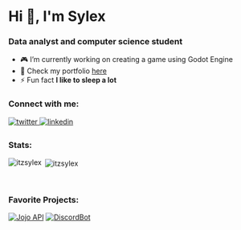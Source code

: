 <h1 align="left">Hi 👋, I'm Sylex</h1>
<h3 align="left">Data analyst and computer science student</h3>

- 🎮 I’m currently working on creating a game using Godot Engine
- 🎈 Check my portfolio [here](https://aboutbrandon.me)
- ⚡ Fun fact **I like to sleep a lot**

<h3 align="left">Connect with me:</h3>
<a href="https://twitter.com/bran_m16" target="_blank">
<img src=https://img.shields.io/badge/twitter-%2300acee.svg?&style=for-the-badge&logo=twitter&logoColor=white alt=twitter style="margin-bottom: 5px;" />
</a>
<a href="https://linkedin.com/in/brandonm16" target="_blank">
<img src=https://img.shields.io/badge/linkedin-%231E77B5.svg?&style=for-the-badge&logo=linkedin&logoColor=white alt=linkedin style="margin-bottom: 5px;" />
</a>

<br>

<h3 align="left">Stats:</h3>
<p><img align="left" src="https://github-readme-stats.vercel.app/api/top-langs?username=itzsylex&show_icons=true&theme=onedark&locale=en&layout=compact&&count_private=true" alt="itzsylex" /></p>
<p>&nbsp;<img align="center" src="https://github-readme-stats.vercel.app/api?username=itzsylex&show_icons=true&theme=onedark&locale=en" alt="itzsylex" /></p>

<br>

<h3 align="left">Favorite Projects:</h3>

[![Jojo API](https://github-readme-stats.vercel.app/api/pin/?username=itzsylex&repo=jojoapi&theme=onedark)](https://github.com/ItzSylex/JojoAPI)
[![DiscordBot](https://github-readme-stats.vercel.app/api/pin/?username=itzsylex&repo=Toddy&theme=onedark)](https://github.com/ItzSylex/Toddy)
